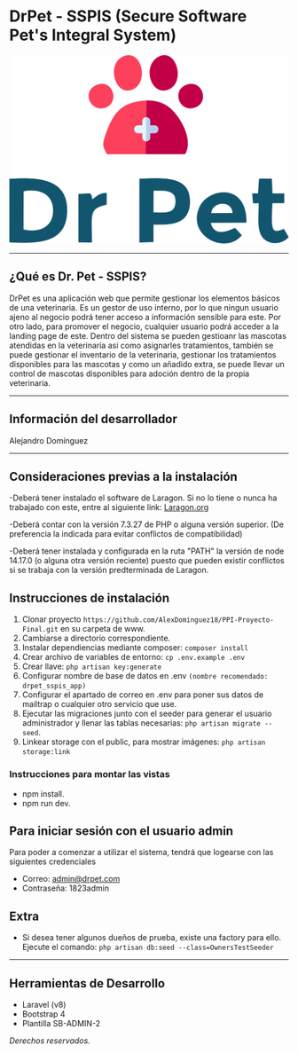# DrPet - SSPIS (Secure Software Pet's Integral System)

![](public/img/DrPetLogo.png)

---

## ¿Qué es Dr. Pet - SSPIS?

DrPet es una aplicación web que permite gestionar los elementos básicos de una veterinaria. Es un gestor de uso interno, por lo que ningun usuario ajeno al negocio podrá tener acceso a información sensible para este. Por otro lado, para promover el negocio, cualquier usuario podrá acceder a la landing page de este. Dentro del sistema se pueden gestioanr las mascotas atendidas en la veterinaria asi como asignarles tratamientos, también se puede gestionar el inventario de la veterinaria, gestionar los tratamientos disponibles para las mascotas y como un añadido extra, se puede llevar un control de mascotas disponibles para adoción dentro de la propia veterinaria.

---
## Información del desarrollador

Alejandro Domínguez

---

## Consideraciones previas a la instalación

-Deberá tener instalado el software de Laragon. Si no lo tiene o nunca ha trabajado con este, entre al siguiente link: [Laragon.org](https://laragon.org/)

-Deberá contar con la versión 7.3.27 de PHP o alguna versión superior. (De preferencia la indicada para evitar conflictos de compatibilidad)

-Deberá tener instalada y configurada en la ruta "PATH" la versión de node 14.17.0 (o alguna otra versión reciente) puesto que pueden existir conflictos si se trabaja con la versión predterminada de Laragon.


## Instrucciones de instalación 

1. Clonar proyecto `https://github.com/AlexDominguez18/PPI-Proyecto-Final.git` en su carpeta de www.
2. Cambiarse a directorio correspondiente.
3. Instalar dependiencias mediante composer: `composer install`
4. Crear archivo de variables de entorno: `cp .env.example .env`
5. Crear llave: `php artisan key:generate`
6. Configurar nombre de base de datos en .env `(nombre recomendado: drpet_sspis_app)`
7. Configurar el apartado de correo en .env para poner sus datos de mailtrap o cualquier otro servicio que use.
8. Ejecutar las migraciones junto con el seeder para generar el usuario administrador y llenar las tablas necesarias: `php artisan migrate --seed`. 
9. Linkear storage con el public, para mostrar imágenes: `php artisan storage:link`

### Instrucciones para montar las vistas

- npm install.
- npm run dev.

## Para iniciar sesión con el usuario admin

Para poder a comenzar a utilizar el sistema, tendrá que logearse con las siguientes credenciales
- Correo: admin@drpet.com
- Contraseña: 1823admin


## Extra

- Si desea tener algunos dueños de prueba, existe una factory para ello. Ejecute el comando: `php artisan db:seed --class=OwnersTestSeeder`

---

## Herramientas de Desarrollo

- Laravel (v8)
- Bootstrap 4
- Plantilla SB-ADMIN-2

*Derechos reservados.*
